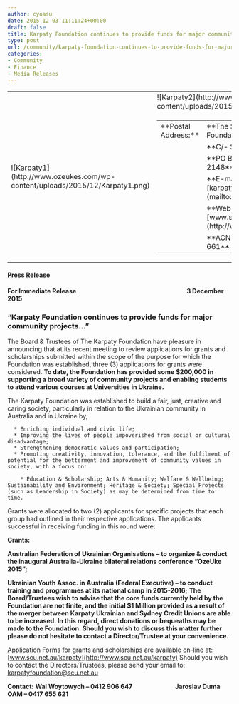 ```yaml
---
author: cyoasu
date: 2015-12-03 11:11:24+00:00
draft: false
title: Karpaty Foundation continues to provide funds for major community projects…
type: post
url: /community/karpaty-foundation-continues-to-provide-funds-for-major-community-projects/
categories:
- Community
- Finance
- Media Releases
---
```


[
](http://www.ozeukes.com/wp-content/uploads/2014/03/Karpaty-Foundation-Logo-thumb.jpg)
<table width="750" border="0" >
<tbody >
<tr >

<td rowspan="2" >![Karpaty1](http://www.ozeukes.com/wp-content/uploads/2015/12/Karpaty1.png)

</td>

<td >![Karpaty2](http://www.ozeukes.com/wp-content/uploads/2015/12/Karpaty2.png)

</td>
</tr>
<tr >

<td >
<table border="0" >
<tbody >
<tr >

<td width="184" >**Postal Address:**
</td>

<td width="425" >**The Secretary, The Karpaty Foundation**
</td>
</tr>
<tr >

<td width="184" > 
</td>

<td width="425" >**C/- SCU**
</td>
</tr>
<tr >

<td width="184" > 
</td>

<td width="425" >**PO Box 444,** **Blacktown, NSW, 2148**
</td>
</tr>
<tr >

<td width="184" > 
</td>

<td width="425" >**E-mail:****  ****[karpatyfoundation@scu.net.au](mailto:karpatyfoundation@scu.net.au)**
</td>
</tr>
<tr >

<td width="184" > 
</td>

<td width="425" >**Web site: ****[www.scu.net.au/karpaty](http://www.scu.net.au/karpaty)**
</td>
</tr>
<tr >

<td width="184" > 
</td>

<td width="425" >**ACN 166 590 085     ABN 24 283 933 661**
</td>
</tr>
</tbody>
</table>

</td>
</tr>
</tbody>
</table>


#### Press Release




**For Immediate Release                                                                           3 December 2015**





### “Karpaty Foundation continues to provide funds for major community projects…”


The Board & Trustees of The Karpaty Foundation have pleasure in announcing that at its recent meeting to review applications for grants and scholarships submitted within the scope of the purpose for which the Foundation was established, three (3) applications for grants were considered. **To date, the Foundation has provided some $200,000 in supporting a broad variety of community projects and enabling students to attend various courses at Universities in Ukraine.**

The Karpaty Foundation was established to build a fair, just, creative and caring society, particularly in relation to the Ukrainian community in Australia and in Ukraine by,



	  * Enriching individual and civic life;
	  * Improving the lives of people impoverished from social or cultural disadvantage;
	  * Strengthening democratic values and participation;
	  * Promoting creativity, innovation, tolerance, and the fulfilment of potential for the betterment and improvement of community values in society, with a focus on:

	    * Education & Scholarship; Arts & Humanity; Welfare & Wellbeing; Sustainability and Environment; Heritage & Society; Special Projects (such as Leadership in Society) as may be determined from time to time.



Grants were allocated to two (2) applicants for specific projects that each group had outlined in their respective applications. The applicants successful in receiving funding in this round were:

**Grants:**

**Australian Federation of Ukrainian Organisations – to organize & conduct the inaugural Australia-Ukraine bilateral relations conference “OzeUke 2015”;**

**Ukrainian Youth Assoc. in Australia (Federal Executive) – to conduct training and programmes at its national camp in 2015-2016;**
**The Board/Trustees wish to advise that the core funds currently held by the Foundation are not finite, and the initial $1 Million provided as a result of the merger between Karpaty Ukrainian and Sydney Credit Unions are able to be increased. In this regard, direct donations or bequeaths may be made to the Foundation. Should you wish to discuss this matter further please do not hesitate to contact a Director/Trustee at your convenience.**

Application Forms for grants and scholarships are available on-line at: [www.scu.net.au/karpaty](http://www.scu.net.au/karpaty)
Should you wish to contact the Directors/Trustees, please send your email to:
[karpatyfoundation@scu.net.au](mailto:karpatyfoundation@scu.net.au)

**Contact:**
**Wal Woytowych – 0412 906 647                             Jaroslav Duma OAM – 0417 655 621**
